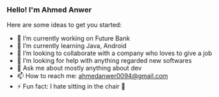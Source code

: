 ### Hello! I'm Ahmed Anwer



Here are some ideas to get you started:

- 🔭 I’m currently working on Future Bank
- 🌱 I’m currently learning Java, Android
- 👯 I’m looking to collaborate with a company who loves to give a job  
- 🤔 I’m looking for help with anything regarded new softwares
- 💬 Ask me about mostly anything about dev
- 📫 How to reach me: ahmedanwer0094@gmail.com
- ⚡ Fun fact: I hate sitting in the chair 🥷


